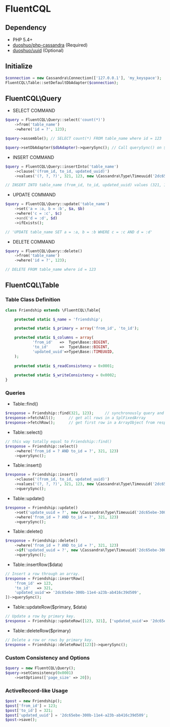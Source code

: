 FluentCQL
=========

## Dependency

- PHP 5.4+
- [duoshuo/php-cassandra](https://github.com/duoshuo/php-cassandra) (Required)
- [duoshuo/uuid](https://github.com/duoshuo/uuid) (Optional)

## Initialize

```php
$connection = new Cassandra\Connection(['127.0.0.1'], 'my_keyspace');
FluentCQL\Table::setDefaultDbAdapter($connection);
```

## FluentCQL\Query

- SELECT COMMAND
```php
$query = FluentCQL\Query::select('count(*)')
    ->from('table_name')
    ->where('id = ?', 123);

$query->assemble(); // SELECT count(*) FROM table_name where id = 123

$query->setDbAdapter($dbAdapter)->querySync(); // Call querySync() on $dbAdapter
```

- INSERT COMMAND
```php
$query = FluentCQL\Query::insertInto('table_name')
    ->clause('(from_id, to_id, updated_uuid)')
    ->values('(?, ?, ?)', 321, 123, new \Cassandra\Type\Timeuuid('2dc65ebe-300b-11e4-a23b-ab416c39d509'));

// INSERT INTO table_name (from_id, to_id, updated_uuid) values (321, 123, 2dc65ebe-300b-11e4-a23b-ab416c39d509);
```

- UPDATE COMMAND
```php
$query = FluentCQL\Query::update('table_name')
    ->set('a = :a, b = :b', $a, $b)
    ->where('c = :c', $c)
    ->and('d = :d', $d)
    ->ifExists();

// 'UPDATE table_name SET a = :a, b = :b WHERE c = :c AND d = :d'
```

- DELETE COMMAND
```php
$query = FluentCQL\Query::delete()
    ->from('table_name')
    ->where('id = ?', 123);

// DELETE FROM table_name where id = 123
```


## FluentCQL\Table

### Table Class Definition
```php
class Friendship extends \FluentCQL\Table{

	protected static $_name = 'friendship';

	protected static $_primary = array('from_id', 'to_id');

	protected static $_columns = array(
			'from_id'	=>	Type\Base::BIGINT,
			'to_id'		=>	Type\Base::BIGINT,
			'updated_uuid'=>Type\Base::TIMEUUID,
	);
	
	protected static $_readConsistency = 0x0001;
	
	protected static $_writeConsistency = 0x0002;
}
```

### Queries
* Table::find() 
```php
$response = Friendship::find(321, 123);		// synchronously query and get binary response 
$response->fetchAll();		// get all rows in a SplFixedArray
$response->fetchRow();		// get first row in a ArrayObject from response
```

* Table::select()
```php
// this way totally equal to Friendship::find()
$response = Friendship::select()
	->where('from_id = ? AND to_id = ?', 321, 123)
	->querySync();
```

* Table::insert()
```php
$response = Friendship::insert()
    ->clause('(from_id, to_id, updated_uuid)')
    ->values('(?, ?, ?)', 321, 123, new \Cassandra\Type\Timeuuid('2dc65ebe-300b-11e4-a23b-ab416c39d509'))
    ->querySync();
```

* Table::update()
```php
$response = Friendship::update()
	->set('update_uuid = ?', new \Cassandra\Type\Timeuuid('2dc65ebe-300b-11e4-a23b-ab416c39d509'))
    ->where('from_id = ? AND to_id = ?', 321, 123)
    ->querySync();
```

* Table::delete()
```php
$response = Friendship::delete()
    ->where('from_id = ? AND to_id = ?', 321, 123)
    ->if('updated_uuid = ?', new \Cassandra\Type\Timeuuid('2dc65ebe-300b-11e4-a23b-ab416c39d509'))
    ->querySync();
```

* Table::insertRow($data)
```php
// Insert a row through an array.
$response = Friendship::insertRow([
    'from_id' => 123,
    'to_id'   => 321,
    'updated_uuid'=> '2dc65ebe-300b-11e4-a23b-ab416c39d509',
])->querySync();
```

* Table::updateRow($primary, $data)
```php
// Update a row by primary key.
$response = Friendship::updateRow([123, 321], ['updated_uuid'=> '2dc65ebe-300b-11e4-a23b-ab416c39d509'])->querySync();
```

* Table::deleteRow($primary)
```php
// Delete a row or rows by primary key.
$response = Friendship::deleteRow([123])->querySync();
```

### Custom Consistency and Options
```php
$query = new FluentCQL\Query();
$query->setConsistency(0x0001)
	->setOptions(['page_size' => 20]);
```

### ActiveRecord-like Usage
```php
$post = new Friendship(); 
$post['from_id'] = 123;
$post['to_id'] = 321;
$post['updated_uuid'] = '2dc65ebe-300b-11e4-a23b-ab416c39d509';
$post->save();
```

